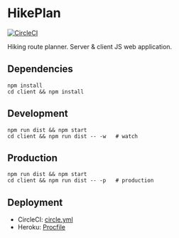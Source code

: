 # HikePlan

[![CircleCI](https://img.shields.io/circleci/project/zakjan/hikeplan.svg)](https://circleci.com/gh/zakjan/hikeplan)

Hiking route planner. Server & client JS web application.

## Dependencies

```
npm install
cd client && npm install
```

## Development

```
npm run dist && npm start
cd client && npm run dist -- -w   # watch
```

## Production

```
npm run dist && npm start
cd client && npm run dist -- -p   # production
```

## Deployment

* CircleCI: [circle.yml](circle.yml)
* Heroku: [Procfile](Procfile)
